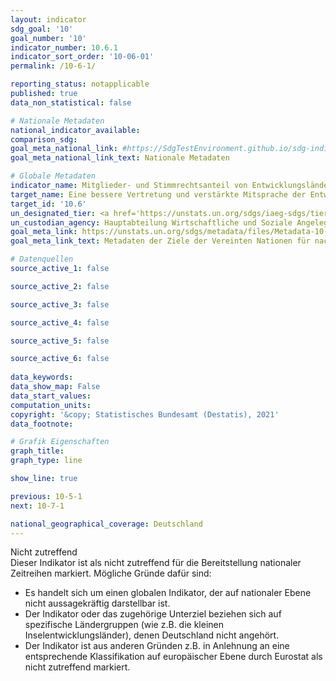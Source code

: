 ```yaml
---
layout: indicator    
sdg_goal: '10'    
goal_number: '10'    
indicator_number: 10.6.1    
indicator_sort_order: '10-06-01'    
permalink: /10-6-1/    

reporting_status: notapplicable    
published: true    
data_non_statistical: false    

# Nationale Metadaten    
national_indicator_available:     
comparison_sdg:     
goal_meta_national_link: #https://SdgTestEnvironment.github.io/sdg-indicators/public/MetaDe/10.6.1.pdf    
goal_meta_national_link_text: Nationale Metadaten    

# Globale Metadaten    
indicator_name: Mitglieder- und Stimmrechtsanteil von Entwicklungsländern in internationalen Organisationen    
target_name: Eine bessere Vertretung und verstärkte Mitsprache der Entwicklungsländer bei der Entscheidungsfindung in den globalen internationalen Wirtschafts- und Finanzinstitutionen sicherstellen, um die Wirksamkeit, Glaubwürdigkeit, Rechenschaftslegung und Legitimation dieser Institutionen zu erhöhen    
target_id: '10.6'    
un_designated_tier: <a href='https://unstats.un.org/sdgs/iaeg-sdgs/tier-classification/' title='Klicken Sie hier um weitere Informationen zur UN-Tier-Klassifikation zu erhalten.'  target='_blank'>Tier I</a>    
un_custodian_agency: Hauptabteilung Wirtschaftliche und Soziale Angelegenheiten der Vereinten Nationen - Büro für die Finanzierung nachhaltiger Entwicklung (DESA-FFDO)    
goal_meta_link: https://unstats.un.org/sdgs/metadata/files/Metadata-10-06-01.pdf    
goal_meta_link_text: Metadaten der Ziele der Vereinten Nationen für nachhaltige Entwicklung    

# Datenquellen
source_active_1: false

source_active_2: false

source_active_3: false

source_active_4: false

source_active_5: false

source_active_6: false
    
data_keywords:     
data_show_map: False    
data_start_values:     
computation_units:     
copyright: '&copy; Statistisches Bundesamt (Destatis), 2021'    
data_footnote:     

# Grafik Eigenschaften    
graph_title:     
graph_type: line    

show_line: true    

previous: 10-5-1    
next: 10-7-1    

national_geographical_coverage: Deutschland    
---
```


<span class="status notapplicable"> Nicht zutreffend </span><br>
Dieser Indikator ist als nicht zutreffend für die Bereitstellung nationaler Zeitreihen markiert. Mögliche Gründe dafür sind:
-	Es handelt sich um einen globalen Indikator, der auf nationaler Ebene nicht aussagekräftig darstellbar ist.
-	Der Indikator oder das zugehörige Unterziel beziehen sich auf spezifische Ländergruppen (wie z.B. die kleinen Inselentwicklungsländer), denen Deutschland nicht angehört.
-	Der Indikator ist aus anderen Gründen z.B. in Anlehnung an eine entsprechende Klassifikation auf europäischer Ebene durch Eurostat als nicht zutreffend markiert.